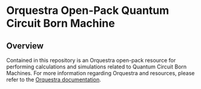 # Orquestra Open-Pack Quantum Circuit Born Machine

## Overview

Contained in this repository is an Orquestra open-pack resource for performing calculations and simulations related to Quantum Circuit Born Machines. For more information regarding Orquestra and resources, please refer to the [Orquestra documentation](https://www.orquestra.io/docs).